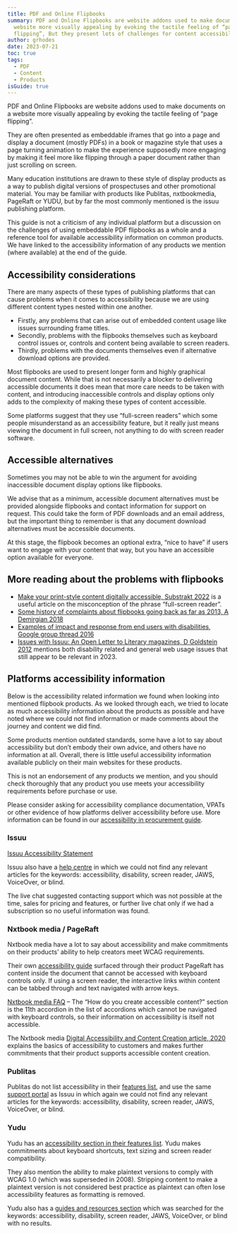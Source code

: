 ```yaml
---
title: PDF and Online Flipbooks
summary: PDF and Online Flipbooks are website addons used to make documents on a
  website more visually appealing by evoking the tactile feeling of “page
  flipping”, But they present lots of challenges for content accessibility.
author: grhodes
date: 2023-07-21
toc: true
tags:
  - PDF
  - Content
  - Products
isGuide: true
---
```

PDF and Online Flipbooks are website addons used to make documents on a website more visually appealing by evoking the tactile feeling of “page flipping”.

They are often presented as embeddable iframes that go into a page and display a document (mostly PDFs) in a book or magazine style that uses a page turning animation to make the experience supposedly more engaging by making it feel more like flipping through a paper document rather than just scrolling on screen.

Many education institutions are drawn to these style of display products as a way to publish digital versions of prospectuses and other promotional material. You may be familiar with products like Publitas, nxtbookmedia, PageRaft or YUDU, but by far the most commonly mentioned is the issuu publishing platform.

This guide is not a criticism of any individual platform but a discussion on the challenges of using embeddable PDF flipbooks as a whole and a reference tool for available accessibility information on common products. We have linked to the accessibility information of any products we mention (where available) at the end of the guide.

## Accessibility considerations

There are many aspects of these types of publishing platforms that can cause problems when it comes to accessibility because we are using different content types nested within one another.

* Firstly, any problems that can arise out of embedded content usage like issues surrounding frame titles.
* Secondly, problems with the flipbooks themselves such as keyboard control issues or, controls and content being available to screen readers.
* Thirdly, problems with the documents themselves even if alternative download options are provided.

Most flipbooks are used to present longer form and highly graphical document content. While that is not necessarily a blocker to delivering accessible documents it does mean that more care needs to be taken with content, and introducing inaccessible controls and display options only adds to the complexity of making these types of content accessible.

Some platforms suggest that they use “full-screen readers” which some people misunderstand as an accessibility feature, but it really just means viewing the document in full screen, not anything to do with screen reader software.

## Accessible alternatives

Sometimes you may not be able to win the argument for avoiding inaccessible document display options like flipbooks.

We advise that as a minimum, accessible document alternatives must be provided alongside flipbooks and contact information for support on request. This could take the form of PDF downloads and an email address, but the important thing to remember is that any document download alternatives must be accessible documents.

At this stage, the flipbook becomes an optional extra, “nice to have” if users want to engage with your content that way, but you have an accessible option available for everyone.

## More reading about the problems with flipbooks

* [Make your print-style content digitally accessible, Substrakt 2022](https://substrakt.com/journal/make-your-print-style-content-digitally-accessible/) is a useful article on the misconception of the phrase “full-screen reader”.
* [Some history of complaints about flipbooks going back as far as 2013, A Demirgian 2018](https://www.isitaccessible.ca/the-issue-with-issuu-a-full-screen-reader-is-not-a-screen-reader/)
* [Examples of impact and response from end users with disabilities, Google group thread 2016](https://groups.google.com/g/viphone/c/zffoPu5n7og?pli=1)
* [Issues with Issuu: An Open Letter to Literary magazines, D Goldstein 2012](https://devangoldstein.com/2012/05/03/issues-with-issuu-open-letter-to-literary-magazines/) mentions both disability related and general web usage issues that still appear to be relevant in 2023.

## Platforms accessibility information

Below is the accessibility related information we found when looking into mentioned flipbook products. As we looked through each, we tried to locate as much accessibility information about the products as possible and have noted where we could not find information or made comments about the journey and content we did find.

Some products mention outdated standards, some have a lot to say about accessibility but don’t embody their own advice, and others have no information at all. Overall, there is little useful accessibility information available publicly on their main websites for these products.

This is not an endorsement of any products we mention, and you should check thoroughly that any product you use meets your accessibility requirements before purchase or use.

Please consider asking for accessibility compliance documentation, VPATs or other evidence of how platforms deliver accessibility before use. More information can be found in our [accessibility in procurement guide](https://www.makethingsaccessible.com/tags/procurement/).

### Issuu

[Issuu Accessibility Statement](https://issuu.com/legal/accessibility)

Issuu also have a [help centre](https://help.issuu.com/hc/en-us) in which we could not find any relevant articles for the keywords: accessibility, disability, screen reader, JAWS, VoiceOver, or blind.

The live chat suggested contacting support which was not possible at the time, sales for pricing and features, or further live chat only if we had a subscription so no useful information was found.

### Nxtbook media / PageRaft

Nxtbook media have a lot to say about accessibility and make commitments on their products’ ability to help creators meet WCAG requirements.

Their own [accessibility guide](https://read.nxtbook.com/pageraft/reflow_guide/accessible_compatible_pageraf/images.html) surfaced through their product PageRaft has content inside the document that cannot be accessed with keyboard controls only. If using a screen reader, the interactive links within content can be tabbed through and text navigated with arrow keys.

[Nxtbook media FAQ](https://www.nxtbookmedia.com/faq/) – The “How do you create accessible content?” section is the 11th accordion in the list of accordions which cannot be navigated with keyboard controls, so their information on accessibility is itself not accessible.

The Nxtbook media [Digital Accessibility and Content Creation article, 2020](https://www.nxtbookmedia.com/blog/digital-accessibility-and-content-creation/) explains the basics of accessibility to customers and makes further commitments that their product supports accessible content creation.

### Publitas

Publitas do not list accessibility in their [features list](https://www.publitas.com/features/), and use the same [support portal](https://support.publitas.com/hc/en-us) as Issuu in which again we could not find any relevant articles for the keywords: accessibility, disability, screen reader, JAWS, VoiceOver, or blind.

### Yudu

Yudu has an [accessibility section in their features list](https://www.yudu.com/features#accessibility). Yudu makes commitments about keyboard shortcuts, text sizing and screen reader compatibility.

They also mention the ability to make plaintext versions to comply with WCAG 1.0 (which was superseded in 2008). Stripping content to make a plaintext version is not considered best practice as plaintext can often lose accessibility features as formatting is removed.

Yudu also has a [guides and resources section](https://www.yudu.com/resources) which was searched for the keywords: accessibility, disability, screen reader, JAWS, VoiceOver, or blind with no results.